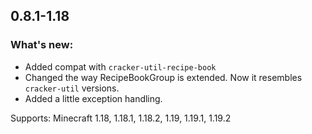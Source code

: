 ## 0.8.1-1.18

### What's new:

* Added compat with `cracker-util-recipe-book`
* Changed the way RecipeBookGroup is extended. Now it resembles `cracker-util` versions.
* Added a little exception handling.

Supports: Minecraft 1.18, 1.18.1, 1.18.2, 1.19, 1.19.1, 1.19.2